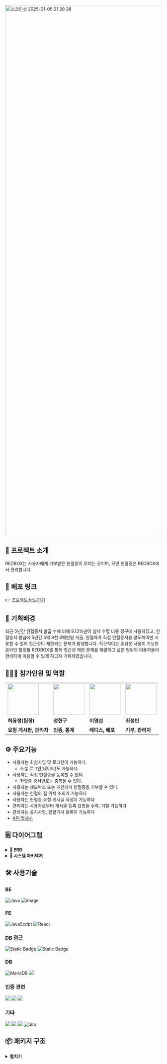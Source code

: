 <img width="1710" alt="스크린샷 2025-01-05 21 20 28" src="https://github.com/user-attachments/assets/0e6c801a-11ec-48ac-9c84-501aff7fa7f1" />



## 👋 프로젝트 소개
REDBOX는 사용자에게 기부받은 헌혈증이 모이는 곳이며, 모인 헌혈증은 REDBOX에서 관리합니다.

## 🚀 배포 링크
👉 [프로젝트 바로가기](https://react-practice-7f2j.vercel.app/)

## 🤷‍ 기획배경
최근 5년간 헌혈증서 발급 수에 비해 9.13%만이 실제 수혈 비용 청구에 사용하였고, 헌혈증서 발급에 5년간 5억 8천 4백만원 지출, 헌혈자가 직접 헌혈증서를 양도해야만 사용할 수 있어 접근성이 제한되는 문제가 발생합니다.
직관적이고 손쉬운 사용이 가능한 온라인 플랫폼 REDBOX를 통해 접근성 제한 문제를 해결하고 넓은 범위의 이용자들이 편리하게 이용할 수 있게 하고자 기획하였습니다.


## 🧑‍🤝‍🧑 참가인원 및 역할

<table>
  <tr>
    <td>
        <a href="https://github.com/jeong-sys">
            <img src="https://avatars.githubusercontent.com/jeong-sys?v=4" width="100px" />
        </a>
    </td>
    <td>
        <a href="https://github.com/Jhynguu">
            <img src="https://avatars.githubusercontent.com/Jhynguu?v=4" width="100px" />
        </a>
    </td>
    <td>
        <a href="https://github.com/leeys9423">
            <img src="https://avatars.githubusercontent.com/leeys9423?v=4" width="100px" />
        </a>
    </td>
    <td>
        <a href="https://github.com/Bin-Choi">
            <img src="https://avatars.githubusercontent.com/Bin-Choi?v=4" width="100px" />
        </a>
    </td>
  </tr>
  <tr>
    <td><b>허유정(팀장)</b></td>
    <td><b>정현구</b></td>
    <td><b>이영섭</b></td>
    <td><b>최성빈</b></td>
  </tr>
  <tr>
    <td><b>요청 게시판, 관리자</b></td>
    <td><b>인증, 통계</b></td>
    <td><b>레디스, 배포</b></td>
    <td><b>기부, 관리자</b></td>
  </tr>
</table>



## ⚙️ 주요기능
- 사용자는 회원가입 및 로그인이 가능하다.
  - 소셜 로그인(네이버)도 가능하다.
- 사용자는 직접 헌혈증을 등록할 수 있다.
  - 헌혈증 증서번호는 중복될 수 없다.
- 사용자는 레드박스 또는 개인에게 헌혈증을 기부할 수 있다.
- 사용자는 헌혈의 집 위치 조회가 가능하다
- 사용자는 헌혈증 요청 게시글 작성이 가능하다
- 관리자는 사용자로부터 게시글 등록 요청을 수락, 거절 가능하다
- 관리자는 공지사항, 헌혈기사 등록이 가능하다
- <a href="https://www.notion.so/api-fe7b0fad54584ab5bed724476a29bc14?pvs=4">API 명세서</a>



## 🗒️ 다이어그램

<details>
  <summary><b>💽 ERD</b></summary>

  <img width="1131" alt="스크린샷 2025-01-05 21 42 10" src="https://github.com/user-attachments/assets/c6e901a0-42ad-4e90-ac5d-b6fb0f59c77d" />

</details>

<details>
  <summary><b>🔀 시스템 아키텍처</b></summary>

![-2024-12-11-1647](https://github.com/user-attachments/assets/e1a434e5-e0e8-4144-8222-e43239125a50)

</details>



## 🛠️ 사용기술

### BE
![Java](https://img.shields.io/badge/Java-007396?style=flat-square&logo=java&logoColor=white)
![image](https://img.shields.io/badge/Spring_Boot-F2F4F9?style=flat-square&logo=spring-boot)

### FE
![JavaScript](https://img.shields.io/badge/JavaScript-F7DF1E?style=flat-square&logo=javascript&logoColor=black)
![React](https://img.shields.io/badge/React-61DAFB?style=flat-square&logo=react&logoColor=black)

### DB 접근
![Static Badge](https://img.shields.io/badge/Spring_data_JPA-lightgreen)
![Static Badge](https://img.shields.io/badge/QueryDsl-black)

### DB
![MariaDB](https://img.shields.io/badge/MariaDB-003545?style=flat-square&logo=mariadb&logoColor=white)
<img src="https://img.shields.io/badge/Redis-DC382D?style=flat-square&logo=Redis&logoColor=white">

### 인증 관련
<img src="https://img.shields.io/badge/Spring Security-6DB33F?style=flat-square&logo=Spring Security&logoColor=white"> <img src="https://img.shields.io/badge/JWT-000000?style=flat-square&logo=JSON%20web%20tokens&logoColor=white"> <img src="https://img.shields.io/badge/OAuth 2.0-3EAAAF?style=flat-square&logo=oauth&logoColor=white">


### 기타
<img src="https://img.shields.io/badge/Notion-000000?style=flat-square&logo=notion&logoColor=white"> <img src="https://img.shields.io/badge/Slack-4A154B?style=flat-square&logo=slack&logoColor=white"> <img src="https://img.shields.io/badge/IntelliJ IDEA-4A154B?style=flat-square&logo=intellijidea&logoColor=white"> ![Jira](https://img.shields.io/badge/Jira-0052CC?style=flat-square&logo=jira&logoColor=white)




## 📦 패키지 구조

<details>
  <summary><b>펼치기</b></summary>

```
📦 backend [redbox]
 ┣ 📂.gradle
 ┣ 📂.idea
 ┣ 📂build
 ┣ 📂gradle
 ┣ 📂redis
 ┣ 📂src
 ┃ ┣ 📂main
 ┃ ┃ ┣ 📂generated
 ┃ ┃ ┣ 📂java
 ┃ ┃ ┃ ┗ 📂com
 ┃ ┃ ┃   ┗ 📂redbox
 ┃ ┃ ┃     ┗ 📂domain
 ┃ ┃ ┃       ┣ 📂admin
 ┃ ┃ ┃       ┃ ┣ 📂application
 ┃ ┃ ┃       ┃ ┣ 📂controller
 ┃ ┃ ┃       ┃ ┣ 📂dto
 ┃ ┃ ┃       ┃ ┗ 📂exception
 ┃ ┃ ┃       ┣ 📂article
 ┃ ┃ ┃       ┃ ┣ 📂controller
 ┃ ┃ ┃       ┃ ┣ 📂dto
 ┃ ┃ ┃       ┃ ┣ 📂entity
 ┃ ┃ ┃       ┃ ┣ 📂exception
 ┃ ┃ ┃       ┃ ┣ 📂repository
 ┃ ┃ ┃       ┃ ┗ 📂service
 ┃ ┃ ┃       ┣ 📂attach
 ┃ ┃ ┃       ┃ ┣ 📂dto
 ┃ ┃ ┃       ┃ ┣ 📂entity
 ┃ ┃ ┃       ┃ ┣ 📂exception
 ┃ ┃ ┃       ┃ ┣ 📂repository
 ┃ ┃ ┃       ┃ ┣ 📂service
 ┃ ┃ ┃       ┃ ┗ 📂strategy
 ┃ ┃ ┃       ┣ 📂auth
 ┃ ┃ ┃       ┃ ┣ 📂controller
 ┃ ┃ ┃       ┃ ┣ 📂dto
 ┃ ┃ ┃       ┃ ┣ 📂entity
 ┃ ┃ ┃       ┃ ┣ 📂exception
 ┃ ┃ ┃       ┃ ┣ 📂filter
 ┃ ┃ ┃       ┃ ┣ 📂repository
 ┃ ┃ ┃       ┃ ┣ 📂service
 ┃ ┃ ┃       ┃ ┗ 📂util
 ┃ ┃ ┃       ┣ 📂dashboard
 ┃ ┃ ┃       ┃ ┣ 📂controller
 ┃ ┃ ┃       ┃ ┣ 📂dto
 ┃ ┃ ┃       ┃ ┗ 📂service
 ┃ ┃ ┃       ┣ 📂donation
 ┃ ┃ ┃       ┃ ┣ 📂application
 ┃ ┃ ┃       ┃ ┣ 📂config
 ┃ ┃ ┃       ┃ ┣ 📂controller
 ┃ ┃ ┃       ┃ ┣ 📂dto
 ┃ ┃ ┃       ┃ ┣ 📂entity
 ┃ ┃ ┃       ┃ ┣ 📂exception
 ┃ ┃ ┃       ┃ ┗ 📂repository
 ┃ ┃ ┃       ┣ 📂notice
 ┃ ┃ ┃       ┃ ┣ 📂controller
 ┃ ┃ ┃       ┃ ┣ 📂dto
 ┃ ┃ ┃       ┃ ┣ 📂entity
 ┃ ┃ ┃       ┃ ┣ 📂exception
 ┃ ┃ ┃       ┃ ┣ 📂repository
 ┃ ┃ ┃       ┃ ┗ 📂service
 ┃ ┃ ┃       ┣ 📂redbox
 ┃ ┃ ┃       ┃ ┣ 📂application
 ┃ ┃ ┃       ┃ ┣ 📂controller
 ┃ ┃ ┃       ┃ ┣ 📂dto
 ┃ ┃ ┃       ┃ ┗ 📂exception
 ┃ ┃ ┃       ┣ 📂redcard
 ┃ ┃ ┃       ┃ ┣ 📂dto
 ┃ ┃ ┃       ┃ ┣ 📂entity
 ┃ ┃ ┃       ┃ ┣ 📂exception
 ┃ ┃ ┃       ┃ ┣ 📂repository
 ┃ ┃ ┃       ┃ ┗ 📂service
 ┃ ┃ ┃       ┣ 📂request
 ┃ ┃ ┃       ┃ ┣ 📂application
 ┃ ┃ ┃       ┃ ┣ 📂controller
 ┃ ┃ ┃       ┃ ┣ 📂dto
 ┃ ┃ ┃       ┃ ┣ 📂entity
 ┃ ┃ ┃       ┃ ┣ 📂exception
 ┃ ┃ ┃       ┃ ┗ 📂repository
 ┃ ┃ ┃       ┗ 📂user
 ┃ ┃ ┃         ┣ 📂controller
 ┃ ┃ ┃         ┣ 📂dto
 ┃ ┃ ┃         ┣ 📂entity
 ┃ ┃ ┃         ┣ 📂exception
 ┃ ┃ ┃         ┣ 📂infra.s3
 ┃ ┃ ┃         ┣ 📂oauth2
 ┃ ┃ ┃         ┗ 📂util
 ┃ ┗ 📂resources
 ┃   ┣ 📂templates
 ┃   ┗ 📂static
 ┃     ┗ 📂emoticons
 ┃   ┣ .env
 ┃   ┗ application.yml
 ┗ 📂test
   ┣ 📂java
   ┃ ┗ 📂com
   ┃   ┗ 📂redbox
   ┃     ┗ 📂domain
   ┃       ┣ 📂donation.repository
   ┃       ┣ 📂redbox.application
   ┃       ┣ 📂redcard
   ┃       ┗ 📂user
   ┗ RedboxApplicationTests

```

</details>

